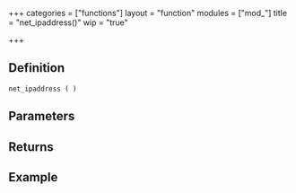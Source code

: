 +++
categories = ["functions"]
layout = "function"
modules = ["mod_"]
title = "net_ipaddress()"
wip = "true"

+++

## Definition

    net_ipaddress ( )

## Parameters

## Returns

## Example

```
```
